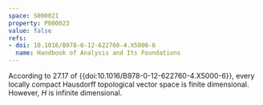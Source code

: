 ```yaml
---
space: S000021
property: P000023
value: false
refs:
- doi: 10.1016/B978-0-12-622760-4.X5000-6
  name: Handbook of Analysis and Its Foundations
---
```

According to 27.17 of {{doi:10.1016/B978-0-12-622760-4.X5000-6}},
every locally compact Hausdorff topological vector space is finite
dimensional.  However, $H$ is infinite dimensional.
